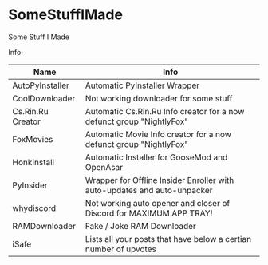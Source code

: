 # SomeStuffIMade
Some Stuff I Made

Info:

| Name | Info |
| --- | --- |
| AutoPyInstaller | Automatic PyInstaller Wrapper |
| CoolDownloader | Not working downloader for some stuff |
| Cs.Rin.Ru Creator | Automatic Cs.Rin.Ru Info creator for a now defunct group "NightlyFox" |
| FoxMovies | Automatic Movie Info creator for a now defunct group "NightlyFox" |
| HonkInstall | Automatic Installer for GooseMod and OpenAsar |
| PyInsider | Wrapper for Offline Insider Enroller with auto-updates and auto-unpacker |
| whydiscord | Not working auto opener and closer of Discord for MAXIMUM APP TRAY! |
| RAMDownloader | Fake / Joke RAM Downloader |
| iSafe | Lists all your posts that have below a certian number of upvotes |
